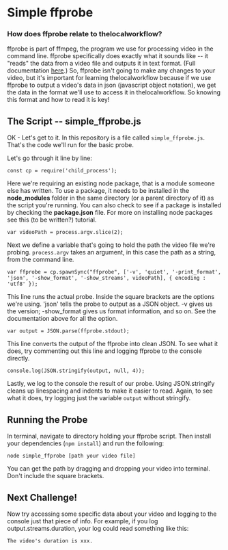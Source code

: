# Simple ffprobe

###  How does ffprobe relate to thelocalworkflow?

ffprobe is part of ffmpeg, the program we use for processing video in the command line. ffprobe specifically does exactly what it sounds like -- it "reads" the data from a video file and outputs it in text format. (Full documentation [here](https://www.ffmpeg.org/ffprobe.html).) So, ffprobe isn't going to make any changes to your video, but it's important for learning thelocalworkflow because if we use ffprobe to output a video's data in json (javascript object notation), we get the data in the format we'll use to access it in thelocalworkflow. So knowing this format and how to read it is key!


## The Script -- simple_ffprobe.js

OK - Let's get to it. In this repository is a file called `simple_ffprobe.js`. That's the code we'll run for the basic probe.

Let's go through it line by line:

    const cp = require('child_process');


Here we're requiring an existing node package, that is a module someone else has written. To use a package, it needs to be installed in the **node_modules** folder in the same directory (or a parent directory of it) as the script you're running. You can also check to see if a package is installed by checking the **package.json** file. For more on installing node packages see this (to be written?) tutorial.


    var videoPath = process.argv.slice(2);

Next we define a variable that's going to hold the path the video file we're probing. `process.argv` takes an argument, in this case the path as a string, from the command line.

    var ffprobe = cp.spawnSync("ffprobe", ['-v', 'quiet', '-print_format', 'json', '-show_format', '-show_streams', videoPath], { encoding : 'utf8' });

This line runs the actual probe. Inside the square brackets are the options we're using. 'json' tells the probe to output as a JSON object. -v gives us the version; -show_format gives us format information, and so on. See the documentation above for all the option.

    var output = JSON.parse(ffprobe.stdout);

This line converts the output of the ffprobe into clean JSON. To see what it does, try commenting out this line and logging ffprobe to the console directly.

    console.log(JSON.stringify(output, null, 4));

Lastly, we log to the console the result of our probe. Using JSON.stringify cleans up linespacing and indents to make it easier to read. Again, to see what it does, try logging just the variable `output` without stringify.



## Running the Probe

In terminal, navigate to directory holding your ffprobe script. Then install your dependencies (`npm install`) and run the following:

    node simple_ffprobe [path your video file]

You can get the path by dragging and dropping your video into terminal. Don't include the square brackets.



## Next Challenge!

Now try accessing some specific data about your video and logging to the console just that piece of info. For example, if you log output.streams.duration, your log could read something like this:

    The video's duration is xxx.
